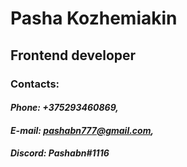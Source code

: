 # **Pasha Kozhemiakin**
## Frontend developer
### Contacts:
#### _**Phone:** +375293460869,_ 
#### _**E-mail:** pashabn777@gmail.com,_ 
#### _**Discord:** Pashabn#1116_
